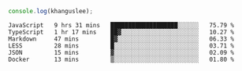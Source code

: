 ```js
console.log(khanguslee);
```

<!--START_SECTION:waka-->

```text
JavaScript   9 hrs 31 mins   ███████████████████░░░░░░   75.79 %
TypeScript   1 hr 17 mins    ██▓░░░░░░░░░░░░░░░░░░░░░░   10.27 %
Markdown     47 mins         █▓░░░░░░░░░░░░░░░░░░░░░░░   06.33 %
LESS         28 mins         █░░░░░░░░░░░░░░░░░░░░░░░░   03.71 %
JSON         15 mins         ▓░░░░░░░░░░░░░░░░░░░░░░░░   02.09 %
Docker       13 mins         ▒░░░░░░░░░░░░░░░░░░░░░░░░   01.80 %
```

<!--END_SECTION:waka-->

<!--
**khanguslee/khanguslee** is a ✨ _special_ ✨ repository because its `README.md` (this file) appears on your GitHub profile.

Here are some ideas to get you started:

- 🔭 I’m currently working on ...
- 🌱 I’m currently learning ...
- 👯 I’m looking to collaborate on ...
- 🤔 I’m looking for help with ...
- 💬 Ask me about ...
- 📫 How to reach me: ...
- 😄 Pronouns: ...
- ⚡ Fun fact: ...
-->
